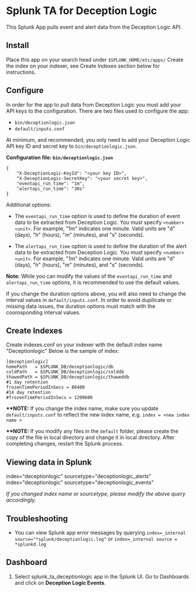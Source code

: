 # Splunk TA for Deception Logic

This Splunk App pulls event and alert data from the Deception Logic API.

## Install

Place this app on your search head under `$SPLUNK_HOME/etc/apps/`
Create the index on your indexer, see Create Indexes section below for instructions.

## Configure

In order for the app to pull data from Deception Logic you must add your API keys to the configuration. There are two files used to configure the app:

- `bin/deceptionlogic.json`
- `default/inputs.conf`

At minimum, and recommended, you only need to add your Deception Logic API key ID and secret key to `bin/deceptionlogic.json`.

__Configuration file: `bin/deceptionlogic.json`__

    {
        "X-DeceptionLogic-KeyId": "<your key ID>",
        "X-DeceptionLogic-SecretKey": "<your secret key>",
        "eventapi_run_time": "1m",
        "alertapi_run_time": "30s"
    }

Additional options:

- The `eventapi_run_time` option is used to define the duration of event data to be extracted from Deception Logic. You must specify `<number><unit>`. For example, "1m" indicates one minute. Valid units are "d" (days), "h" (hours), "m" (minutes), and "s" (seconds).

- The `alertapi_run_time` option is used to define the duration of the alert data to be extracted from Deception Logic. You must specify `<number><unit>`. For example, "1m" indicates one minute. Valid units are "d" (days), "h" (hours), "m" (minutes), and "s" (seconds).

__Note:__ While you can modify the values of the `eventapi_run_time` and `alertapi_run_time` options, it is recommended to use the default values.

If you change the duration options above, you will also need to change the interval values in `default/inputs.conf`. In order to avoid dupilicate or missing data issues, the duration options must match with the coorosponding interval values.

## Create Indexes

Create indexes.conf on your indexer with the default index name "Deceptionlogic" Below is the sample of index:

    [deceptionlogic]
    homePath   = $SPLUNK_DB/deceptionlogic/db
    coldPath   = $SPLUNK_DB/deceptionlogic/colddb 
    thawedPath = $SPLUNK_DB/deceptionlogic/thaweddb
    #1 day retention 
    frozenTimePeriodInSecs = 86400
    #14 day retention
    #frozenTimePeriodInSecs = 1209600

__**NOTE:__ If you change the index name, make sure you update `default/inputs.conf` to reflect the new index name, e.g. `index = <new index name >`

__**NOTE:__ If you modify any files in the `default` folder, please create the copy of the file in local directory and change it in local directory. After completing changes, restart the Splunk process.

## Viewing data in Splunk

index="deceptionlogic" sourcetype="deceptionlogic_alerts"
index="deceptionlogic" sourcetype="deceptionlogic_events"

_If you changed index name or sourcetype, please modify the above query accordingly._

## Troubleshooting

- You can view Splunk app error messages by querying `index=_internal source="*splunk/deceptionlogic.log"` or `index=_internal source = *splunkd.log`

## Dashboard

1. Select splunk_ta_deceptionlogic app in the Splunk UI. Go to Dashboards and click on __Deception Logic Events__.

